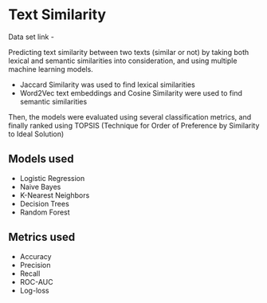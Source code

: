 # Text Similarity 

Data set link - [](https://www.kaggle.com/datasets/rishisankineni/text-similarity)

Predicting text similarity between two texts (similar or not) by taking both lexical and semantic similarities into consideration, and using multiple machine learning models. 
- Jaccard Similarity was used to find lexical similarities
- Word2Vec text embeddings and Cosine Similarity were used to find semantic similarities 

Then, the models were evaluated using several classification metrics, and finally ranked using TOPSIS (Technique for Order of Preference by Similarity to Ideal Solution)

## Models used 

- Logistic Regression
- Naive Bayes
- K-Nearest Neighbors
- Decision Trees
- Random Forest

## Metrics used 

- Accuracy
- Precision
- Recall
- ROC-AUC 
- Log-loss 
